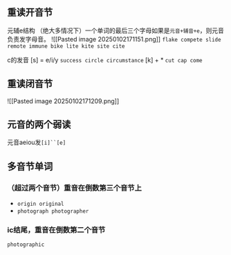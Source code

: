 ## 重读开音节
元辅e结构
（绝大多情况下）一个单词的最后三个字母如果是`元音+辅音+e`，则元音负责发字母音。
![[Pasted image 20250102171151.png]]
`flake compete slide remote immune bike lite kite site cite`

c的发音
[s] = e/i/y
`success circle circumstance`
[k] + *
`cut cap come`

## 重读闭音节
![[Pasted image 20250102171209.png]]

## 元音的两个弱读
元音aeiou发`[i]``[e]`

## 多音节单词
### （超过两个音节）重音在倒数第三个音节上
- `origin original`
- `photograph photographer`
### ic结尾，重音在倒数第二个音节
`photographic`
